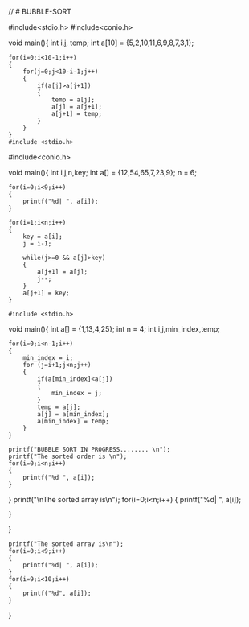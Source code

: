 // # BUBBLE-SORT

#include<stdio.h>
#include<conio.h>

void main(){
    int i,j, temp;
    int a[10] = {5,2,10,11,6,9,8,7,3,1};
    
    for(i=0;i<10-1;i++)
    {
        for(j=0;j<10-i-1;j++)
        {
            if(a[j]>a[j+1])
            {
                temp = a[j];
                a[j] = a[j+1];
                a[j+1] = temp;
            }
        }
    }
    #include <stdio.h>
#include<conio.h>

void main(){
    int i,j,n,key;
    int a[] = {12,54,65,7,23,9};
    n = 6;
   
    for(i=0;i<9;i++)
    {
        printf("%d| ", a[i]);
    }

    for(i=1;i<n;i++)
    {
        key = a[i];
        j = i-1;
        
        while(j>=0 && a[j]>key)
        {
            a[j+1] = a[j];
            j--;
        }
        a[j+1] = key;
    }
    
    #include <stdio.h>



void main(){
    int a[] = {1,13,4,25};
    int n = 4;
    int i,j,min_index,temp;
    
    for(i=0;i<n-1;i++)
    {
        min_index = i;
        for (j=i+1;j<n;j++)
        {
            if(a[min_index]<a[j])
            {
                min_index = j;
            } 
            temp = a[j];
            a[j] = a[min_index];
            a[min_index] = temp;
        }
    }
    
    printf("BUBBLE SORT IN PROGRESS........ \n");
    printf("The sorted order is \n");
    for(i=0;i<n;i++)
    {
        printf("%d ", a[i]);
    }
}
    printf("\nThe sorted array is\n");
    for(i=0;i<n;i++)
    {
        printf("%d| ", a[i]);
   
    }
}


    printf("The sorted array is\n");
    for(i=0;i<9;i++)
    {
        printf("%d| ", a[i]);
    }
    for(i=9;i<10;i++)
    {
        printf("%d", a[i]);
    }
}
